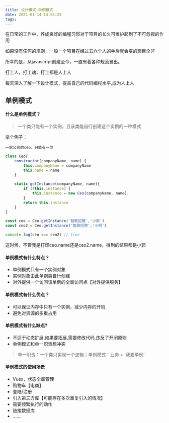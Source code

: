 ```yaml
---
title: 设计模式-单例模式
date: 2021-01-14 14:54:25
tags:
---
```


在日常的工作中，养成良好的编程习惯对于项目的长久可维护起到了不可忽视的作用

如果没有任何的规则，一般一个项目在经过五六个人的手后就会变的面目全非

所幸的是，从javascript创建至今，一直有着各种规范冒出。

打工人，打工魂，打工都是人上人

每天深入了解一下设计模式，提高自己的代码编程水平,成为人上人




## 单例模式


#### 什么是单例模式？

> 一个类只能有一个实例，且该类能自行创建这个实例的一种模式


举个例子：

    一家公司的ceo，只能有一位

``` javascript
class Ceo{
    constructor(companyName, name) {
        this.companyName = companyName
        this.name = name
    }

    static getInstance(companyName, name){
        if (!this.instance) {
            this.instance = new Ceo(companyName, name);
        }
        return this.instance
    }
}

const ceo = Ceo.getInstance('智联招聘','小郭')
const ceo2 = Ceo.getInstance('智联招聘','小明')

console.log(ceo === ceo2) // true
```

这时候，不管我是打印ceo.name还是ceo2.name，得到的结果都是小郭

#### 单例模式有什么特点？

- 单例模式只有一个实例对象
- 实例对象由此单例类自行创建
- 对外提供一个访问该单例的全局访问点【对外提供服务】



#### 单例模式有什么优点？

- 可以保证内存中只有一个实例，减少内存的开销
- 避免对资源的多重占用


#### 单例模式有什么缺点?

- 不适于动态扩展,如果要拓展,需要修改代码,违反了开闭原则
- 单例模式和单一职责想冲突
> 单一职责：一个类只实现一个逻辑；单例模式：业务 + '我要单例'


#### 单例模式的使用场景

- Vuex，状态全局管理
- 购物车【电商】
- 登陆/注册
- 引入第三方库【可能存在多次重复引入的情况】
- 需要频繁执行的动作
- 链接数据库
- .......




